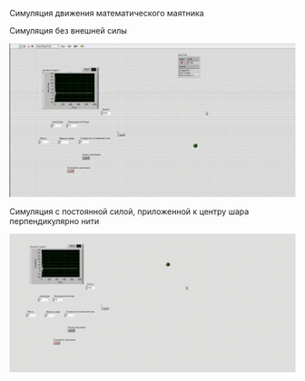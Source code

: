 Симуляция движения математического маятника


Симуляция без внешней силы

![](https://github.com/veparkh/pendulumSimulation/blob/master/simulation.gif)



Симуляция с постоянной силой, приложенной к центру шара перпендикулярно нити

![](https://github.com/veparkh/pendulumSimulation/blob/master/simulationWithForce.gif)
